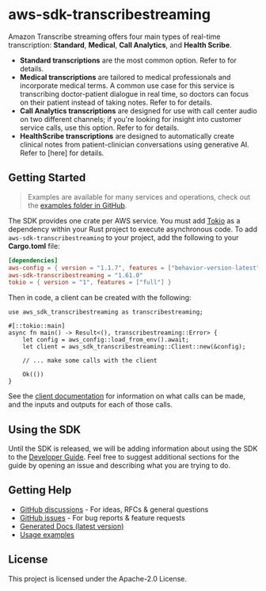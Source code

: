 # aws-sdk-transcribestreaming

Amazon Transcribe streaming offers four main types of real-time transcription: __Standard__, __Medical__, __Call Analytics__, and __Health Scribe__.
  - __Standard transcriptions__ are the most common option. Refer to for details.
  - __Medical transcriptions__ are tailored to medical professionals and incorporate medical terms. A common use case for this service is transcribing doctor-patient dialogue in real time, so doctors can focus on their patient instead of taking notes. Refer to for details.
  - __Call Analytics transcriptions__ are designed for use with call center audio on two different channels; if you're looking for insight into customer service calls, use this option. Refer to for details.
  - __HealthScribe transcriptions__ are designed to automatically create clinical notes from patient-clinician conversations using generative AI. Refer to [here] for details.

## Getting Started

> Examples are available for many services and operations, check out the
> [examples folder in GitHub](https://github.com/awslabs/aws-sdk-rust/tree/main/examples).

The SDK provides one crate per AWS service. You must add [Tokio](https://crates.io/crates/tokio)
as a dependency within your Rust project to execute asynchronous code. To add `aws-sdk-transcribestreaming` to
your project, add the following to your **Cargo.toml** file:

```toml
[dependencies]
aws-config = { version = "1.1.7", features = ["behavior-version-latest"] }
aws-sdk-transcribestreaming = "1.61.0"
tokio = { version = "1", features = ["full"] }
```

Then in code, a client can be created with the following:

```rust,no_run
use aws_sdk_transcribestreaming as transcribestreaming;

#[::tokio::main]
async fn main() -> Result<(), transcribestreaming::Error> {
    let config = aws_config::load_from_env().await;
    let client = aws_sdk_transcribestreaming::Client::new(&config);

    // ... make some calls with the client

    Ok(())
}
```

See the [client documentation](https://docs.rs/aws-sdk-transcribestreaming/latest/aws_sdk_transcribestreaming/client/struct.Client.html)
for information on what calls can be made, and the inputs and outputs for each of those calls.

## Using the SDK

Until the SDK is released, we will be adding information about using the SDK to the
[Developer Guide](https://docs.aws.amazon.com/sdk-for-rust/latest/dg/welcome.html). Feel free to suggest
additional sections for the guide by opening an issue and describing what you are trying to do.

## Getting Help

* [GitHub discussions](https://github.com/awslabs/aws-sdk-rust/discussions) - For ideas, RFCs & general questions
* [GitHub issues](https://github.com/awslabs/aws-sdk-rust/issues/new/choose) - For bug reports & feature requests
* [Generated Docs (latest version)](https://awslabs.github.io/aws-sdk-rust/)
* [Usage examples](https://github.com/awslabs/aws-sdk-rust/tree/main/examples)

## License

This project is licensed under the Apache-2.0 License.

